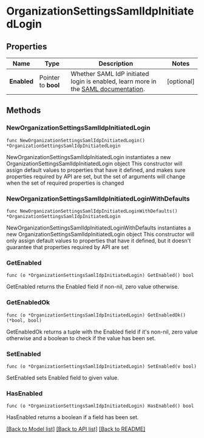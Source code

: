 # OrganizationSettingsSamlIdpInitiatedLogin

## Properties

Name | Type | Description | Notes
------------ | ------------- | ------------- | -------------
**Enabled** | Pointer to **bool** | Whether SAML IdP initiated login is enabled, learn more in the [SAML documentation](https://docs.datadoghq.com/account_management/saml/#idp-initiated-login). | [optional] 

## Methods

### NewOrganizationSettingsSamlIdpInitiatedLogin

`func NewOrganizationSettingsSamlIdpInitiatedLogin() *OrganizationSettingsSamlIdpInitiatedLogin`

NewOrganizationSettingsSamlIdpInitiatedLogin instantiates a new OrganizationSettingsSamlIdpInitiatedLogin object
This constructor will assign default values to properties that have it defined,
and makes sure properties required by API are set, but the set of arguments
will change when the set of required properties is changed

### NewOrganizationSettingsSamlIdpInitiatedLoginWithDefaults

`func NewOrganizationSettingsSamlIdpInitiatedLoginWithDefaults() *OrganizationSettingsSamlIdpInitiatedLogin`

NewOrganizationSettingsSamlIdpInitiatedLoginWithDefaults instantiates a new OrganizationSettingsSamlIdpInitiatedLogin object
This constructor will only assign default values to properties that have it defined,
but it doesn't guarantee that properties required by API are set

### GetEnabled

`func (o *OrganizationSettingsSamlIdpInitiatedLogin) GetEnabled() bool`

GetEnabled returns the Enabled field if non-nil, zero value otherwise.

### GetEnabledOk

`func (o *OrganizationSettingsSamlIdpInitiatedLogin) GetEnabledOk() (*bool, bool)`

GetEnabledOk returns a tuple with the Enabled field if it's non-nil, zero value otherwise
and a boolean to check if the value has been set.

### SetEnabled

`func (o *OrganizationSettingsSamlIdpInitiatedLogin) SetEnabled(v bool)`

SetEnabled sets Enabled field to given value.

### HasEnabled

`func (o *OrganizationSettingsSamlIdpInitiatedLogin) HasEnabled() bool`

HasEnabled returns a boolean if a field has been set.


[[Back to Model list]](../README.md#documentation-for-models) [[Back to API list]](../README.md#documentation-for-api-endpoints) [[Back to README]](../README.md)


